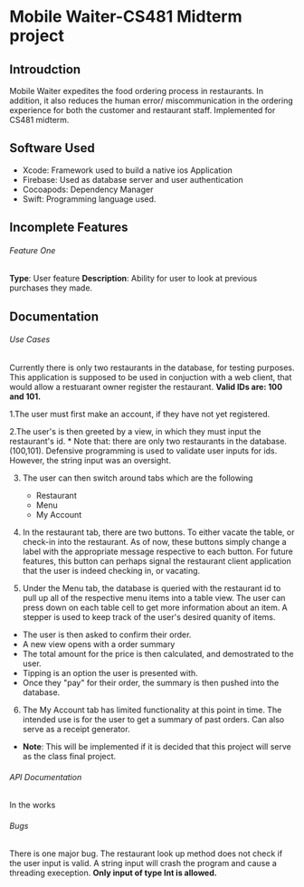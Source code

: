 # Mobile Waiter-CS481 Midterm project

## Introudction
Mobile Waiter expedites the food ordering process in restaurants. In addition, it also reduces the human error/ miscommunication in the ordering experience for both the customer and restaurant staff. 
Implemented for CS481 midterm. 



## Software Used
* Xcode: Framework used to build a native ios Application
* Firebase: Used as database server and user authentication
* Cocoapods: Dependency Manager
* Swift: Programming language used.

## Incomplete Features
###### Feature One
__Type__: User feature
__Description__: Ability for user to look at previous purchases they made.


## Documentation

###### Use Cases
Currently there is only two restaurants in the database, for testing purposes. This application is supposed to be used in conjuction with a web client, that would allow a restuarant owner register the restaurant. __Valid IDs are: 100 and 101.__ 

1.The user must first make an account, if they have not yet registered. 

2.The user's is then greeted by a view, in which they must input the restaurant's id.
    * Note that: there are only two restaurants in the database. (100,101).
    Defensive programming is used to validate user inputs for ids. However, the string input was an oversight. 
    
3. The user can then switch around tabs which are the following
   * Restaurant
   * Menu
   * My Account

4. In the restaurant tab, there are two buttons. To either vacate the table, or check-in into the restaurant.
As of now, these buttons simply change a label with the appropriate message respective to each button.
For future features, this button can perhaps signal the restaurant client application that the user is indeed checking in, or vacating. 

5. Under the Menu tab, the database is queried with the restaurant id to pull up all of the respective menu items into a table view. The user can press down on each table cell to get more information about an item. A stepper is used to keep track of the user's desired quanity of items.
* The user is then asked to confirm their order.
* A new view opens with a order summary
* The total amount for the price is then calculated, and demostrated to the user.
* Tipping is an option the user is presented with. 
* Once they "pay" for their order, the summary is then pushed into the database.

6. The My Account tab has limited functionality at this point in time. The intended use is for the user to get a summary of past orders. Can also serve as a receipt generator. 
* __Note__: This will be implemented if it is decided that this project will serve as the class final project.


###### API Documentation
In the works


###### Bugs
There is one major bug. The restaurant look up method does not check if the user input is valid. A string input will crash the program and cause a threading exeception. __Only input of type Int is allowed.__
